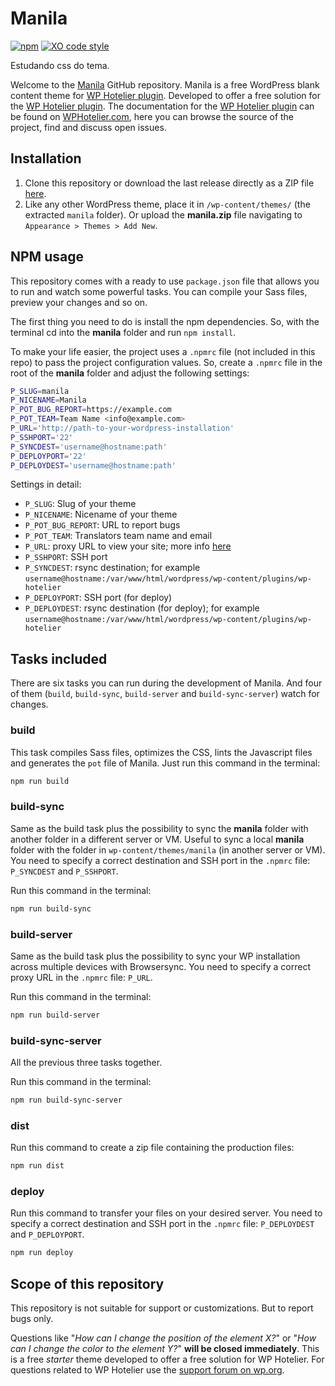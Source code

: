 # Manila
[![npm](https://img.shields.io/npm/v/npm.svg)]()
[![XO code style](https://img.shields.io/badge/code_style-XO-5ed9c7.svg)](https://github.com/sindresorhus/xo)

Estudando css do tema.

Welcome to the [Manila](http://manila.wphotelier.com/) GitHub repository. Manila is a free WordPress blank content theme for [WP Hotelier plugin](https://wphotelier.com). Developed to offer a free solution for the [WP Hotelier plugin](https://wphotelier.com). The documentation for the [WP Hotelier plugin](https://wphotelier.com) can be found on [WPHotelier.com](https://wphotelier.com), here you can browse the source of the project, find and discuss open issues.

## Installation ##

1. Clone this repository or download the last release directly as a ZIP file [here](https://github.com/wp-hotelier/manila/releases).
2. Like any other WordPress theme, place it in `/wp-content/themes/` (the extracted `manila` folder). Or upload the **manila.zip** file navigating to `Appearance > Themes > Add New`.

## NPM usage

This repository comes with a ready to use `package.json` file that allows you to run and watch some powerful tasks. You can compile your Sass files, preview your changes and so on.

The first thing you need to do is install the npm dependencies. So, with the terminal cd into the **manila** folder and run `npm install`.

To make your life easier, the project uses a `.npmrc` file (not included in this repo) to pass the project configuration values. So, create a `.npmrc` file in the root of the **manila** folder and adjust the following settings:

```bash
P_SLUG=manila
P_NICENAME=Manila
P_POT_BUG_REPORT=https://example.com
P_POT_TEAM=Team Name <info@example.com>
P_URL='http://path-to-your-wordpress-installation'
P_SSHPORT='22'
P_SYNCDEST='username@hostname:path'
P_DEPLOYPORT='22'
P_DEPLOYDEST='username@hostname:path'
```

Settings in detail:

* `P_SLUG`: Slug of your theme
* `P_NICENAME`: Nicename of your theme
* `P_POT_BUG_REPORT`: URL to report bugs
* `P_POT_TEAM`: Translators team name and email
* `P_URL`: proxy URL to view your site; more info [here](https://browsersync.io/docs/options#option-proxy)
* `P_SSHPORT`: SSH port
* `P_SYNCDEST`: rsync destination; for example `username@hostname:/var/www/html/wordpress/wp-content/plugins/wp-hotelier`
* `P_DEPLOYPORT`: SSH port (for deploy)
* `P_DEPLOYDEST`: rsync destination (for deploy); for example `username@hostname:/var/www/html/wordpress/wp-content/plugins/wp-hotelier`

## Tasks included

There are six tasks you can run during the development of Manila. And four of them (`build`, `build-sync`, `build-server` and `build-sync-server`) watch for changes.

### build

This task compiles Sass files, optimizes the CSS, lints the Javascript files and generates the `pot` file of Manila. Just run this command in the terminal:

```bash
npm run build
```

### build-sync

Same as the build task plus the possibility to sync the **manila** folder with another folder in a different server or VM. Useful to sync a local **manila** folder with the folder in `wp-content/themes/manila` (in another server or VM). You need to specify a correct destination and SSH port in the `.npmrc` file: `P_SYNCDEST` and `P_SSHPORT`.

Run this command in the terminal:

```bash
npm run build-sync
```

### build-server

Same as the build task plus the possibility to sync your WP installation across multiple devices with Browsersync. You need to specify a correct proxy URL in the `.npmrc` file: `P_URL`.

Run this command in the terminal:

```bash
npm run build-server
```

### build-sync-server

All the previous three tasks together.

Run this command in the terminal:

```bash
npm run build-sync-server
```

### dist

Run this command to create a zip file containing the production files:

```bash
npm run dist
```

### deploy

Run this command to transfer your files on your desired server. You need to specify a correct destination and SSH port in the `.npmrc` file: `P_DEPLOYDEST` and `P_DEPLOYPORT`.

```bash
npm run deploy
```

## Scope of this repository ##

This repository is not suitable for support or customizations. But to report bugs only.

Questions like "*How can I change the position of the element X?*" or "*How can I change the color to the element Y?*" **will be closed immediately**. This is a free *starter* theme developed to offer a free solution for WP Hotelier. For questions related to WP Hotelier use the [support forum on wp.org](https://wordpress.org/support/plugin/wp-hotelier).

